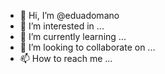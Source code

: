 - 👋 Hi, I’m @eduadomano
- 👀 I’m interested in ...
- 🌱 I’m currently learning ...
- 💞️ I’m looking to collaborate on ...
- 📫 How to reach me ...

<!---
eduadomano/eduadomano is a ✨ special ✨ repository because its `README.md` (this file) appears on your GitHub profile.
You can click the Preview link to take a look at your changes.
--->
